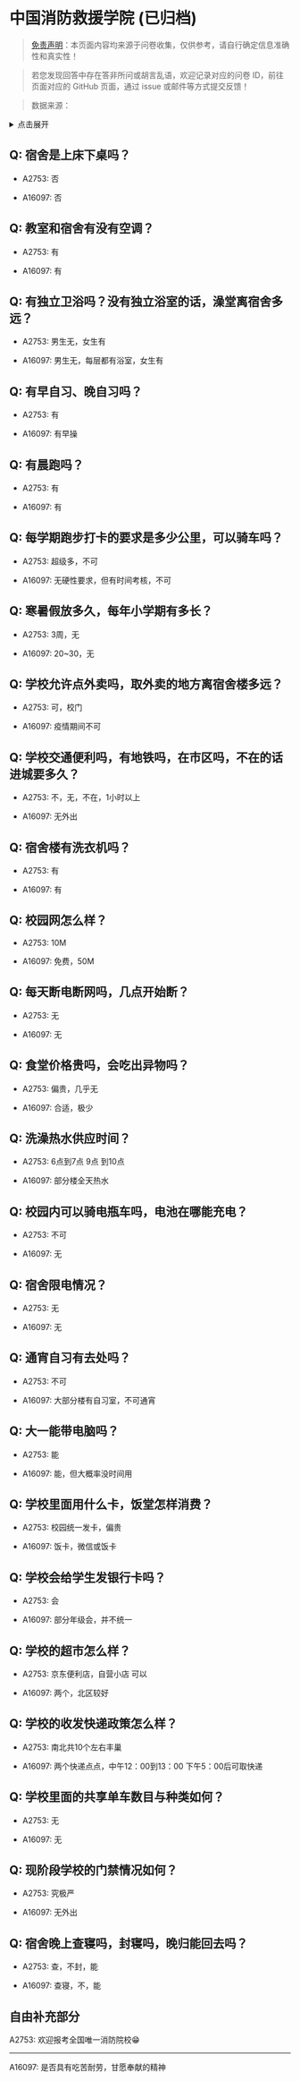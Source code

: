 # 中国消防救援学院 (已归档)

> [免责声明](https://colleges.chat/#_3)：本页面内容均来源于问卷收集，仅供参考，请自行确定信息准确性和真实性！

> 若您发现回答中存在答非所问或胡言乱语，欢迎记录对应的问卷 ID，前往页面对应的 GitHub 页面，通过 issue 或邮件等方式提交反馈！

> 数据来源：

<details><summary>点击展开</summary>
<ul>
<li>A2753: 匿名 (2021 年 06 月)</li>
<li>A16097: 匿名 (2022 年 09 月)</li>
</ul>
</details>

## Q: 宿舍是上床下桌吗？

- A2753: 否

- A16097: 否

## Q: 教室和宿舍有没有空调？

- A2753: 有

- A16097: 有

## Q: 有独立卫浴吗？没有独立浴室的话，澡堂离宿舍多远？

- A2753: 男生无，女生有

- A16097: 男生无，每层都有浴室，女生有

## Q: 有早自习、晚自习吗？

- A2753: 有

- A16097: 有早操

## Q: 有晨跑吗？

- A2753: 有

- A16097: 有

## Q: 每学期跑步打卡的要求是多少公里，可以骑车吗？

- A2753: 超级多，不可

- A16097: 无硬性要求，但有时间考核，不可

## Q: 寒暑假放多久，每年小学期有多长？

- A2753: 3周，无

- A16097: 20\~30，无

## Q: 学校允许点外卖吗，取外卖的地方离宿舍楼多远？

- A2753: 可，校门

- A16097: 疫情期间不可

## Q: 学校交通便利吗，有地铁吗，在市区吗，不在的话进城要多久？

- A2753: 不，无，不在，1小时以上

- A16097: 无外出

## Q: 宿舍楼有洗衣机吗？

- A2753: 有

- A16097: 有

## Q: 校园网怎么样？

- A2753: 10M

- A16097: 免费，50M

## Q: 每天断电断网吗，几点开始断？

- A2753: 无

- A16097: 无

## Q: 食堂价格贵吗，会吃出异物吗？

- A2753: 偏贵，几乎无

- A16097: 合适，极少

## Q: 洗澡热水供应时间？

- A2753: 6点到7点 9点 到10点

- A16097: 部分楼全天热水

## Q: 校园内可以骑电瓶车吗，电池在哪能充电？

- A2753: 不可

- A16097: 无

## Q: 宿舍限电情况？

- A2753: 无

- A16097: 无

## Q: 通宵自习有去处吗？

- A2753: 不可

- A16097: 大部分楼有自习室，不可通宵

## Q: 大一能带电脑吗？

- A2753: 能

- A16097: 能，但大概率没时间用

## Q: 学校里面用什么卡，饭堂怎样消费？

- A2753: 校园统一发卡，偏贵

- A16097: 饭卡，微信或饭卡

## Q: 学校会给学生发银行卡吗？

- A2753: 会

- A16097: 部分年级会，并不统一

## Q: 学校的超市怎么样？

- A2753: 京东便利店，自营小店 可以

- A16097: 两个，北区较好

## Q: 学校的收发快递政策怎么样？

- A2753: 南北共10个左右丰巢

- A16097: 两个快递点点，中午12：00到13：00 下午5：00后可取快递

## Q: 学校里面的共享单车数目与种类如何？

- A2753: 无

- A16097: 无

## Q: 现阶段学校的门禁情况如何？

- A2753: 究极严

- A16097: 无外出

## Q: 宿舍晚上查寝吗，封寝吗，晚归能回去吗？

- A2753: 查，不封，能

- A16097: 查寝，不，能

## 自由补充部分

A2753: 欢迎报考全国唯一消防院校😁

***

A16097: 是否具有吃苦耐劳，甘愿奉献的精神